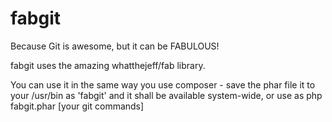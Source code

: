 fabgit
======

Because Git is awesome, but it can be FABULOUS!

fabgit uses the amazing whatthejeff/fab library.

You can use it in the same way you use composer - save the phar file it to your /usr/bin as 'fabgit' and it shall be available system-wide, or use as php fabgit.phar [your git commands]

